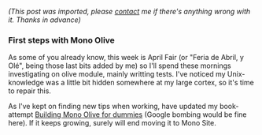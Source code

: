 *(This post was imported, please [contact](/#/contact) me if there's anything wrong with it. Thanks in advance)*

<div class="entry-body">
<h3>First steps with Mono Olive</h3>
<p>
	As some of you already know, this week is April Fair (or "Feria de Abril, y Olé", being those last bits added by me) so I'll spend these mornings investigating on olive module, mainly writting tests. I've noticed my Unix-knowledge was a little bit hidden somewhere at my large cortex, so it's time to repair this.
</p>
<p>
	As I've kept on finding new tips when working, have updated my book-attempt <a href="/Blog/Archives/2007-April.html#Saturday%2c+April+21%2c+2007">Building Mono Olive for dummies</a> (Google bombing would be fine here). If it keeps growing, surely will end moving it to Mono Site.
</p>
</div>
